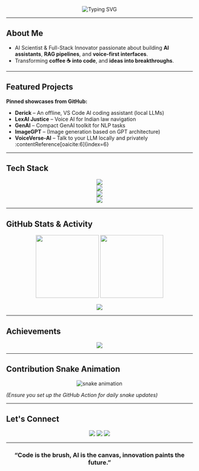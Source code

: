 <!-- Legendary GitHub README – Upgraded with Real Data -->

<div align="center">
  <!-- Dynamic Typing Intro -->
  <img src="https://readme-typing-svg.herokuapp.com?font=Fira+Code&weight=700&size=30&pause=1000&color=00F5FF&center=true&vCenter=true&width=800&lines=Hey+👋+I'm+Abhinav+Sunil;AI+Scientist+%7C+Generative+AI+Explorer;Building+LexAI+Justice+%7C+VoiceVerse+AI;Let's+Innovate+Legendary+AI!+🌌" alt="Typing SVG" />
</div>

---

##  About Me  
- AI Scientist & Full-Stack Innovator passionate about building **AI assistants**, **RAG pipelines**, and **voice-first interfaces**.  
- Transforming **coffee ☕ into code**, and **ideas into breakthroughs**.

---

##  Featured Projects  
**Pinned showcases from GitHub:**
- **Derick** – An offline, VS Code AI coding assistant (local LLMs)  
- **LexAI Justice** – Voice AI for Indian law navigation  
- **GenAI** – Compact GenAI toolkit for NLP tasks  
- **ImageGPT** – (Image generation based on GPT architecture)  
- **VoiceVerse-AI** – Talk to your LLM locally and privately  
:contentReference[oaicite:6]{index=6}

---

##  Tech Stack  

<p align="center">
  <img src="https://skillicons.dev/icons?i=python,cpp,c,js,ts,html,css" />
  <br/>
  <img src="https://skillicons.dev/icons?i=react,nodejs,fastapi,streamlit,docker,mysql,sqlite" />
  <br/>
  <img src="https://skillicons.dev/icons?i=pytorch,tensorflow" />
  <br/>
  <img src="https://skillicons.dev/icons?i=aws,vercel,netlify,render" />
</p>

---

##  GitHub Stats & Activity  

<p align="center">
  <img src="https://github-readme-streak-stats.herokuapp.com?user=IamAbhinav01&theme=radical&hide_border=true" height="170"/>
  <img src="https://github-readme-stats.vercel.app/api?username=IamAbhinav01&show_icons=true&theme=radical&hide_border=true" height="170"/>
</p>

<p align="center">
  <img src="https://github-readme-activity-graph.vercel.app/graph?username=IamAbhinav01&theme=react-dark&bg_color=0f2027&color=00f5ff&line=00f5ff&point=ffffff&area=true&hide_border=true" />
</p>

---

##  Achievements   
<p align="center">
  <img src="https://github-profile-trophy.vercel.app/?username=IamAbhinav01&theme=radical&no-frame=true&margin-w=15&margin-h=15&column=6" />
</p>

---

##  Contribution Snake Animation  

<p align="center">
  <img src="https://github.com/IamAbhinav01/IamAbhinav01/blob/output/github-contribution-grid-snake.svg" alt="snake animation" />
</p>

*(Ensure you set up the GitHub Action for daily snake updates)*

---

##  Let's Connect  
<p align="center">
  <a href="mailto:abhinavsunil@hotmail.com"><img src="https://img.shields.io/badge/Email-00C9FF?style=for-the-badge&logo=gmail&logoColor=white"></a>
  <a href="https://www.linkedin.com/in/abhinav-sunil-870184279/"><img src="https://img.shields.io/badge/LinkedIn-0077B5?style=for-the-badge&logo=linkedin&logoColor=white"></a>
  <a href="https://github.com/IamAbhinav01"><img src="https://img.shields.io/badge/GitHub-000000?style=for-the-badge&logo=github&logoColor=white"></a>
</p>

---

<div align="center">
  <h3>“Code is the brush, AI is the canvas, innovation paints the future.”</h3>
</div>
